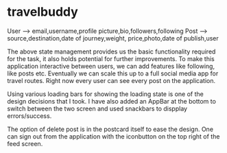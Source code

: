 # travelbuddy
User --> email,username,profile picture,bio,followers,following
Post --> source,destination,date of journey,weight, price,photo,date of publish,user

The above state management provides us the basic functionality required for the task, it also holds potential for further improvements. To make this application interactive between users, we can add features like following, like posts etc. Eventually we can scale this up to a full social media app for travel routes. Right now every user can see every post on the application.

Using various loading bars for showing the loading state is one of the design decisions that I took. I have also added an AppBar at the bottom to switch between the two screen and used snackbars to dispplay errors/success.

The option of delete post is in the postcard itself to ease the design. One can sign out from the application with the iconbutton on the top right of the feed screen.
